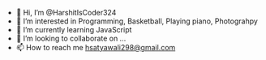 - 👋 Hi, I’m @HarshitIsCoder324
- 👀 I’m interested in Programming, Basketball, Playing piano, Photograhpy
- 🌱 I’m currently learning JavaScript
- 💞️ I’m looking to collaborate on ...
- 📫 How to reach me hsatyawali298@gmail.com

<!---
HarshitIsCoder324/HarshitIsCoder324 is a ✨ special ✨ repository because its `README.md` (this file) appears on your GitHub profile.
You can click the Preview link to take a look at your changes.
--->
